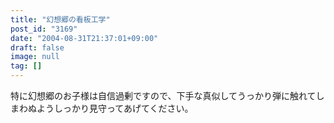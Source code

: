 ```yaml
---
title: "幻想郷の看板工学"
post_id: "3169"
date: "2004-08-31T21:37:01+09:00"
draft: false
image: null
tag: []
---
```



特に幻想郷のお子様は自信過剰ですので、下手な真似してうっかり弾に触れてしまわぬようしっかり見守ってあげてください。

